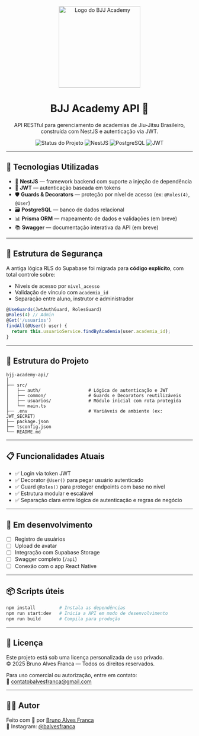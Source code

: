 
<div align="center">
  <img src="https://i.imgur.com/WdGink9.png" alt="Logo do BJJ Academy" width="220" />

  <h1>BJJ Academy API 🥋</h1>
  <p>API RESTful para gerenciamento de academias de Jiu-Jitsu Brasileiro, construída com NestJS e autenticação via JWT.</p>

  <p align="center">
    <img src="https://img.shields.io/badge/status-em%20desenvolvimento-yellow" alt="Status do Projeto" />
    <img src="https://img.shields.io/badge/NestJS-v10.x-red" alt="NestJS" />
    <img src="https://img.shields.io/badge/PostgreSQL-SQL-blue" alt="PostgreSQL" />
    <img src="https://img.shields.io/badge/JWT-autentica%C3%A7%C3%A3o-green" alt="JWT" />
  </p>
</div>

---

## 🚀 Tecnologias Utilizadas

- 🧠 **NestJS** — framework backend com suporte a injeção de dependência
- 🔐 **JWT** — autenticação baseada em tokens
- 🛡 **Guards & Decorators** — proteção por nível de acesso (ex: `@Roles(4)`, `@User`)
- 🗃 **PostgreSQL** — banco de dados relacional
- 📊 **Prisma ORM** — mapeamento de dados e validações (em breve)
- 📚 **Swagger** — documentação interativa da API (em breve)

---

## 🔐 Estrutura de Segurança

A antiga lógica RLS do Supabase foi migrada para **código explícito**, com total controle sobre:

- Níveis de acesso por `nivel_acesso`
- Validação de vínculo com `academia_id`
- Separação entre aluno, instrutor e administrador

```ts
@UseGuards(JwtAuthGuard, RolesGuard)
@Roles(4) // Admin
@Get('/usuarios')
findAll(@User() user) {
  return this.usuarioService.findByAcademia(user.academia_id);
}
```

---

## 📁 Estrutura do Projeto

```
bjj-academy-api/
│
├── src/
│   ├── auth/                  # Lógica de autenticação e JWT
│   ├── common/                # Guards e Decorators reutilizáveis
│   ├── usuarios/              # Módulo inicial com rota protegida
│   └── main.ts
├── .env                       # Variáveis de ambiente (ex: JWT_SECRET)
├── package.json
├── tsconfig.json
└── README.md
```

---

## 📋 Funcionalidades Atuais

- ✅ Login via token JWT
- ✅ Decorator `@User()` para pegar usuário autenticado
- ✅ Guard `@Roles()` para proteger endpoints com base no nível
- ✅ Estrutura modular e escalável
- ✅ Separação clara entre lógica de autenticação e regras de negócio

---

## 🚧 Em desenvolvimento

- [ ] Registro de usuários
- [ ] Upload de avatar
- [ ] Integração com Supabase Storage
- [ ] Swagger completo (`/api`)
- [ ] Conexão com o app React Native

---

## 📦 Scripts úteis

```bash
npm install         # Instala as dependências
npm run start:dev   # Inicia a API em modo de desenvolvimento
npm run build       # Compila para produção
```

---

## 📄 Licença

Este projeto está sob uma licença personalizada de uso privado.  
© 2025 Bruno Alves Franca — Todos os direitos reservados.

Para uso comercial ou autorização, entre em contato:  
📩 [contatobalvesfranca@gmail.com](mailto:contatobalvesfranca@gmail.com)

---

## 👨‍💻 Autor

Feito com 💙 por [Bruno Alves Franca](https://github.com/balvesfranca)  
📸 Instagram: [@balvesfranca](https://instagram.com/balvesfranca)
